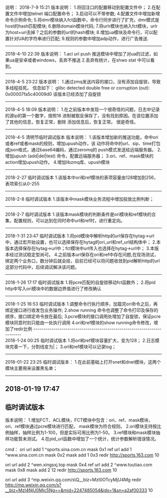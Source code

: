 说明：
2018-7-9 15:21
版本说明：
1.将回注口的配置移动到配置文件中；
2.在配置文件中增加telnet 端口配置命令；
3.启动可以不带参数;
4.配置文件中增加新增命令示例命令;
5.将dmr模块纳入fct函数中，命令行同步进行了扩充，dmr模式是host的hash匹配模块;
6.删除domain模块代码;
7.将urlr模块也纳入fct模块，urlr为host+uri去掉？之后的参数的url的hash模块;
8.增加ua模块及命令行，可以配置针对UA的字符串进行匹配;
9.规则的参数中增加adp动作，进行广告推送.

-----------------------------------------------------------------------
2018-4-10 22:39
版本说明：
1.acl url push 推送模块中增加了对ua的过滤，如果ua是安卓或者windows，丢弃不推送
2.丢弃有统计，在shwo stat 中可以看到。

-----------------------------------------------------------------------
2018-4-5 23:22
版本说明：
1.通过zmq发送内容的接口，没有添加自旋锁，导致多线程挂死。
信息如下： glibc detected  double free or corruption (out): 0x00007fa5c40009d0
该版本已经添加了自旋锁

-----------------------------------------------------------------------
2018-4-5 18:09
版本说明：
1.在之前版本中发现一个很奇怪的问题，日志中记录的源ip的第一个数字，按照16
进制被取反保存了，没有找到原因。在该位置添加了其他的信息，恢复正常，删除
添加信息后，恢复正常。
很是奇怪。


-----------------------------------------------------------------------
2018-4-5
清明节临时调试版本
版本说明：
1.该版本增加新的推送功能，命中ori或者ref或者mask的规则，增加upush动作，该
动作将命中的url、sip、time打包成json格式，通过base64编码，通过zeromq的
push模式发送给远端服务器。
2.增加upush (add|del|test) 命令，配置远端服务器；
3.ori、ref、mask模块的action增加upush动作。
4.增加libzmq库、upush模块

-----------------------------------------------------------------------
2018-2-27
临时调试版本
1.该版本中ori和ref模块的表项容量由128增加到256，表项索引从0-255

-----------------------------------------------------------------------
2018-2-8
临时调试版本
1.该版本中mask模块业务流程中增加投放比例判断；

------------------------------------------------------------------------
2018-2-7
临时调试版本
1.该版本mask模块的判断条件是ori模块和ref模块的合集，配置规则，可以达到在同时命中url和ref时，进行重定向。

------------------------------------------------------------------------
2018-1-31 23:47
临时调试版本
1.将pid模块中解析http的url保存在hytag->url中，通过宏开始设置，也可以选择保存在hytag的ori_url和ref_url结构体中；
2.本版本选择保存在hytag->url中；fct模块中url传入也选择在hytag->url中；
3.本版本经过测试稳定型尚可。
4.之前版本url保存在ori和ref中存在问题,在现场测试，绑定两个业务口，数分钟后就会挂，目前已经可以将问题收敛到pid解析http的url这部分代码中，后续调试解决该问题。

------------------------------------------------------------------------
2018-1-26 17:17
临时调试版本
1.将pcre匹配的自旋锁移动fct函数外；
2.将pid http中写入ori模块中的数据边界值进行了修改确认

------------------------------------------------------------------------
2018-1-25  16:53
临时调试版本
1.调整命令行执行顺序，加载完ori命令之后，再绑定接口进行收发包业务操作;
2.show running 命令也调整了命令打印及保存的顺序，接口绑定命令放在最后;
3.pcre模块的接口调用处增加了自旋锁，保证pcre模块同意时刻只能由一处执行调用
4.ori和ref模块的show running命令修改，增加了redir比例
------------------------------------------------------------------------\
2018-1-24 00:25
临时调试版本
1.将orl和ref模块容量扩大，变为128；
2.日志模块完善一下，分割线变为|；
3.orl和ref模块可以记录log；

-------------------------------------------------------------------------
2018-01-22 23:25
临时调试版本：
1.在此前基础上打开snet和dnet模块，这两个模块主要用来设置黑名单；

-------------------------------------------------------------------------
2018-01-19 17:47
--------------------------------------------------------------------------
临时调试版本
--------------------------------------------------------------------------
版本说明：
1.增加FCT、ACL模块，FCT模块中包含：ori、ref、mask模块，ori、ref模块通过pcre模块进行匹配，
mask模块为符合规则。
2.ori模块支持按比例抽样，抽样比例为1-100，但是实际可用比例为1-50。
3.ref模块和mask模块抽样功能暂未测试。
4.在pid_url函数中增加了一个统计，统计参数解析错误情况。

cmd：
ori url add 1 ^sports\.sina\.com\.cn mask 0x1
ref url add 1 ^www\.sina\.com\.cn mask 0x2
mask add 1 0x3 redir http://sports.163.com 10

ori url add 2 ^wen\.xingsxj\.top mask 0x4
ref url add 2 ^www\.toutiao\.com mask 0x8
mask add 2 12 redir http://sports.163.com 10

ori url add 3 ^mp\.weixin\.qq\.com\/s\\Q__biz=MzI0OTcyMjU4Mg redir http://mp.weixin.qq.com/s?__biz=MzI4NjU0Mjc5Ng==&mid=2247485054&idx=1&sn=a2af00333 10
